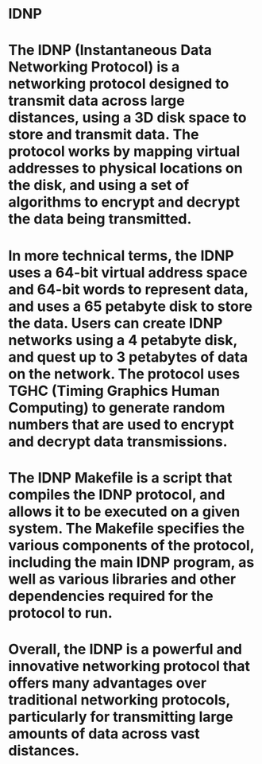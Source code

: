 # IDNP
# The IDNP (Instantaneous Data Networking Protocol) is a networking protocol designed to transmit data across large distances, using a 3D disk space to store and transmit data. The protocol works by mapping virtual addresses to physical locations on the disk, and using a set of algorithms to encrypt and decrypt the data being transmitted.

# In more technical terms, the IDNP uses a 64-bit virtual address space and 64-bit words to represent data, and uses a 65 petabyte disk to store the data. Users can create IDNP networks using a 4 petabyte disk, and quest up to 3 petabytes of data on the network. The protocol uses TGHC (Timing Graphics Human Computing) to generate random numbers that are used to encrypt and decrypt data transmissions.

# The IDNP Makefile is a script that compiles the IDNP protocol, and allows it to be executed on a given system. The Makefile specifies the various components of the protocol, including the main IDNP program, as well as various libraries and other dependencies required for the protocol to run.

# Overall, the IDNP is a powerful and innovative networking protocol that offers many advantages over traditional networking protocols, particularly for transmitting large amounts of data across vast distances.
